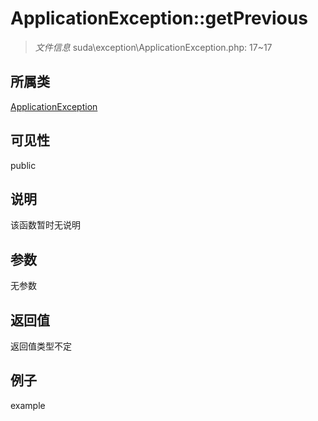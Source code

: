 # ApplicationException::getPrevious

> *文件信息* suda\exception\ApplicationException.php: 17~17
## 所属类 

[ApplicationException](../ApplicationException.md)

## 可见性

  public  
## 说明

该函数暂时无说明

## 参数

无参数

## 返回值
返回值类型不定

## 例子

example